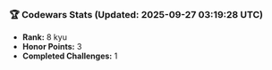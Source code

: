 ### 🏆 Codewars Stats (Updated: 2025-09-27 03:19:28 UTC)

- **Rank:** 8 kyu
- **Honor Points:** 3
- **Completed Challenges:** 1
